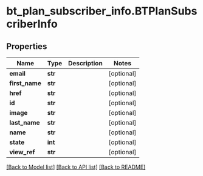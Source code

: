 # bt_plan_subscriber_info.BTPlanSubscriberInfo

## Properties
Name | Type | Description | Notes
------------ | ------------- | ------------- | -------------
**email** | **str** |  | [optional] 
**first_name** | **str** |  | [optional] 
**href** | **str** |  | [optional] 
**id** | **str** |  | [optional] 
**image** | **str** |  | [optional] 
**last_name** | **str** |  | [optional] 
**name** | **str** |  | [optional] 
**state** | **int** |  | [optional] 
**view_ref** | **str** |  | [optional] 

[[Back to Model list]](../README.md#documentation-for-models) [[Back to API list]](../README.md#documentation-for-api-endpoints) [[Back to README]](../README.md)



